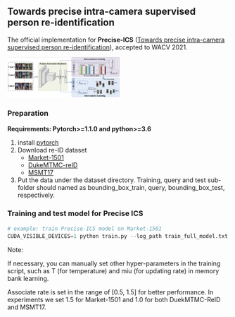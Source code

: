 ## Towards precise intra-camera supervised person re-identification

The official implementation for **Precise-ICS** ([Towards precise intra-camera supervised person re-identification](https://openaccess.thecvf.com/content/WACV2021/papers/Wang_Towards_Precise_Intra-Camera_Supervised_Person_Re-Identification_WACV_2021_paper.pdf)),  accepted to WACV 2021.

<img src="figs/framework_ics1.png" alt="framework_ics1" style="zoom:25%;" />

### Preparation

**Requirements: Pytorch>=1.1.0 and python>=3.6**

1. install [pytorch](https://pytorch.org/)
2. Download re-ID dataset 
   - [Market-1501](https://drive.google.com/file/d/0B8-rUzbwVRk0c054eEozWG9COHM/view)
   - [DukeMTMC-reID](https://drive.google.com/file/d/1jjE85dRCMOgRtvJ5RQV9-Afs-2_5dY3O/view)
   - [MSMT17](https://arxiv.org/abs/1711.08565)
3. Put the data under the dataset directory. Training, query and test sub-folder should named as bounding_box_train, query, bounding_box_test, respectively.

### Training and test model for Precise ICS

```python
# example: train Precise-ICS model on Market-1501
CUDA_VISIBLE_DEVICES=1 python train.py --log_path train_full_model.txt --save_model_interval 50 --dataset 'market1501' --market_path '/path/to/dataset/Market1501/' --associate_rate 1.5
```

Note: 

If necessary, you can manually set other hyper-parameters in the training script, such as T (for temperature) and miu (for updating rate) in memory bank learning.

Associate rate is set in the range of  [0.5, 1.5]  for better performance. In experiments we set 1.5 for Market-1501 and 1.0 for both DuekMTMC-ReID and MSMT17.